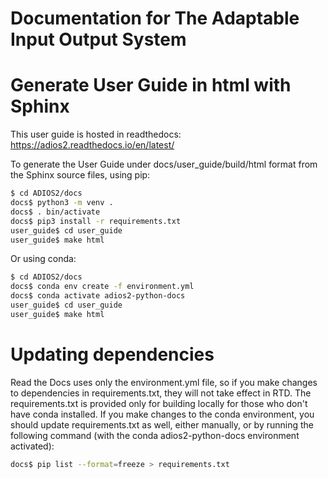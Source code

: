 # Documentation for The Adaptable Input Output System

# Generate User Guide in html with Sphinx

This user guide is hosted in readthedocs: https://adios2.readthedocs.io/en/latest/

To generate the User Guide under docs/user_guide/build/html format from the Sphinx source files, using pip:

```bash
$ cd ADIOS2/docs
docs$ python3 -m venv .
docs$ . bin/activate
docs$ pip3 install -r requirements.txt
user_guide$ cd user_guide
user_guide$ make html
```

Or using conda:

```bash
$ cd ADIOS2/docs
docs$ conda env create -f environment.yml
docs$ conda activate adios2-python-docs
user_guide$ cd user_guide
user_guide$ make html
```

# Updating dependencies

Read the Docs uses only the environment.yml file, so if you make changes to dependencies in requirements.txt, they will not take effect in RTD.
The requirements.txt is provided only for building locally for those who don't have conda installed.
If you make changes to the conda environment, you should update requirements.txt as well, either manually, or by running the following command (with the conda adios2-python-docs environment activated):

```bash
docs$ pip list --format=freeze > requirements.txt
```
